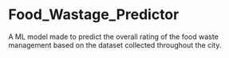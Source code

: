 # Food_Wastage_Predictor
A ML model made to predict the overall rating of the food waste management based on the dataset collected throughout the city.
